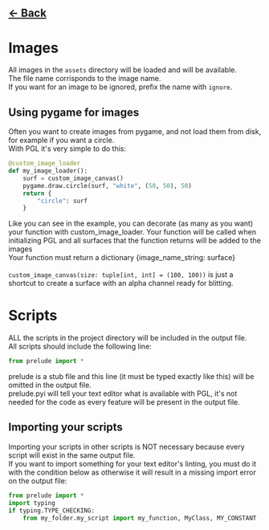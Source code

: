 ## [<- Back](PGL.md)

# Images

All images in the `assets` directory will be loaded and will be available.<br>
The file name corrisponds to the image name.<br>
If you want for an image to be ignored, prefix the name with `ignore`.

## Using pygame for images

Often you want to create images from pygame, and not load them from disk, for example if you want a circle.<br>
With PGL it's very simple to do this:

```py
@custom_image_loader
def my_image_loader():
    surf = custom_image_canvas()
    pygame.draw.circle(surf, "white", (50, 50), 50)
    return {
        "circle": surf
    }
```

Like you can see in the example, you can decorate (as many as you want) your function with custom_image_loader. Your function will be called when initializing PGL and all surfaces that the function returns will be added to the images<br>
Your function must return a dictionary {image_name_string: surface}<br><br>
`custom_image_canvas(size: tuple[int, int] = (100, 100))` is just a shortcut to create a surface with an alpha channel ready for blitting.

# Scripts

ALL the scripts in the project directory will be included in the output file.<br>
All scripts should include the following line:

```py
from prelude import *
```

prelude is a stub file and this line (it must be typed exactly like this) will be omitted in the output file.<br>
prelude.pyi will tell your text editor what is available with PGL, it's not needed for the code as every feature will be present in the output file.<br>

## Importing your scripts

Importing your scripts in other scripts is NOT necessary because every script will exist in the same output file.<br>
If you want to import something for your text editor's linting, you must do it with the condition below as otherwise it will result in a missing import error on the output file:

```py
from prelude import *
import typing
if typing.TYPE_CHECKING:
    from my_folder.my_script import my_function, MyClass, MY_CONSTANT
```

